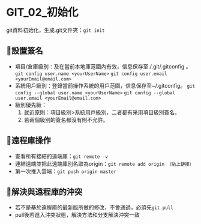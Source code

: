 # GIT_02_初始化
git資料初始化，生成.git文件夾：`git init`

## 🧾設置簽名
- 項目/倉庫級別：及在當前本地庫范圍內有效，信息保存至./.git/.gitconfig 。
	`git config user.name <yourUserName>`
	`git config user.email <yourEmail@email.com>`
- 系統用戶級別：登錄當前操作系統的用戶范圍，信息保存至~/.gitconfig。
	`git config --global user.name <yourUserName>`
	`git config --global user.email <yourEmail@email.com>`
- 級別優先級：
	1. 就近原則：項目級別>系統用戶級別，二者都有采用項目級別簽名。
	2. 若兩個級別的簽名都沒有則不允許。

## 🧾遠程庫操作
-  查看所有接結的遠端庫：`git remote -v`
-  連結遠端並把此遠端庫別名取為origin：`git remote add origin （貼上鏈接）`
-  第一次推入雲端：`git push origin master`

## 🧾解決與遠程庫的沖突
-  若不是基於遠程庫的最新版所做的修改，不會通過，必須先`git pull`
-  pull後若進入沖突狀態，解決方法和分支解決沖突一致
